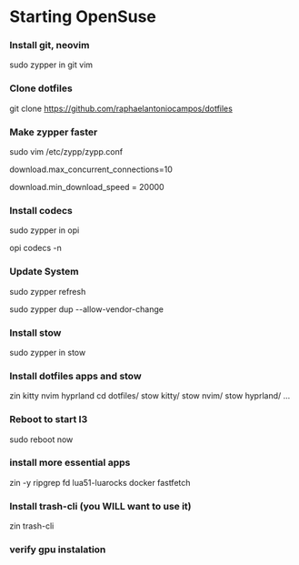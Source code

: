 # Starting OpenSuse

### Install git, neovim
sudo zypper in git vim

### Clone dotfiles
git clone https://github.com/raphaelantoniocampos/dotfiles

### Make zypper faster
sudo vim /etc/zypp/zypp.conf

download.max_concurrent_connections=10

download.min_download_speed = 20000

### Install codecs
sudo zypper in opi

opi codecs -n

### Update System
sudo zypper refresh

sudo zypper dup --allow-vendor-change

### Install stow
sudo zypper in stow

### Install dotfiles apps and stow
zin kitty nvim hyprland
cd dotfiles/
stow kitty/
stow nvim/
stow hyprland/
...

### Reboot to start I3
sudo reboot now

### install more essential apps
zin -y ripgrep fd lua51-luarocks docker fastfetch

### Install trash-cli (you WILL want to use it)
zin trash-cli

### verify gpu instalation
